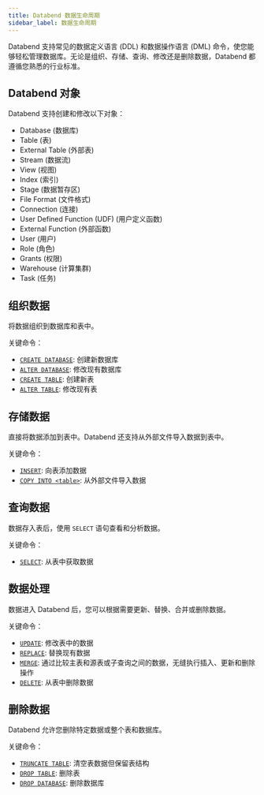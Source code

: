 ```yaml
---
title: Databend 数据生命周期
sidebar_label: 数据生命周期
---
```


Databend 支持常见的数据定义语言 (DDL) 和数据操作语言 (DML) 命令，使您能够轻松管理数据库。无论是组织、存储、查询、修改还是删除数据，Databend 都遵循您熟悉的行业标准。

## Databend 对象

Databend 支持创建和修改以下对象：

- Database (数据库)
- Table (表)
- External Table (外部表)
- Stream (数据流)
- View (视图)
- Index (索引)
- Stage (数据暂存区)
- File Format (文件格式)
- Connection (连接)
- User Defined Function (UDF) (用户定义函数)
- External Function (外部函数)
- User (用户)
- Role (角色)
- Grants (权限)
- Warehouse (计算集群)
- Task (任务)

## 组织数据

将数据组织到数据库和表中。

关键命令：

- [`CREATE DATABASE`](/sql/sql-commands/ddl/database/ddl-create-database): 创建新数据库
- [`ALTER DATABASE`](/sql/sql-commands/ddl/database/ddl-alter-database): 修改现有数据库
- [`CREATE TABLE`](/sql/sql-commands/ddl/table/ddl-create-table): 创建新表
- [`ALTER TABLE`](/sql/sql-commands/ddl/table/alter-table-column): 修改现有表

## 存储数据

直接将数据添加到表中。Databend 还支持从外部文件导入数据到表中。

关键命令：

- [`INSERT`](/sql/sql-commands/dml/dml-insert): 向表添加数据
- [`COPY INTO <table>`](/sql/sql-commands/dml/dml-copy-into-table): 从外部文件导入数据

## 查询数据

数据存入表后，使用 `SELECT` 语句查看和分析数据。

关键命令：

- [`SELECT`](/sql/sql-commands/query-syntax/query-select): 从表中获取数据

## 数据处理

数据进入 Databend 后，您可以根据需要更新、替换、合并或删除数据。

关键命令：

- [`UPDATE`](/sql/sql-commands/dml/dml-update): 修改表中的数据
- [`REPLACE`](/sql/sql-commands/dml/dml-replace): 替换现有数据
- [`MERGE`](/sql/sql-commands/dml/dml-merge): 通过比较主表和源表或子查询之间的数据，无缝执行插入、更新和删除操作
- [`DELETE`](/sql/sql-commands/dml/dml-delete-from): 从表中删除数据

## 删除数据

Databend 允许您删除特定数据或整个表和数据库。

关键命令：

- [`TRUNCATE TABLE`](/sql/sql-commands/ddl/table/ddl-truncate-table): 清空表数据但保留表结构
- [`DROP TABLE`](/sql/sql-commands/ddl/table/ddl-drop-table): 删除表
- [`DROP DATABASE`](/sql/sql-commands/ddl/database/ddl-drop-database): 删除数据库